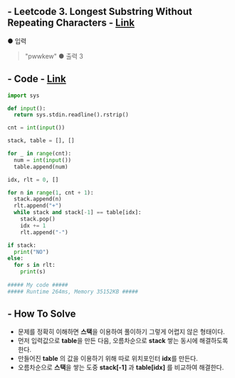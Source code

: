 ## - Leetcode 3. Longest Substring Without Repeating Characters - [Link](https://leetcode.com/problems/longest-substring-without-repeating-characters/)
● 입력  
> "pwwkew"
● 출력
> 3

## - Code - [Link](https://github.com/imtaesuu/AlgorithmPractice_with_Python/blob/main/Stack_and_Queue/Baekjoon_1874/Baekjoon_1874.py)

```python
import sys

def input():
  return sys.stdin.readline().rstrip()

cnt = int(input())

stack, table = [], []

for _ in range(cnt):
  num = int(input())
  table.append(num)

idx, rlt = 0, []

for n in range(1, cnt + 1):
  stack.append(n)
  rlt.append("+")
  while stack and stack[-1] == table[idx]:
    stack.pop()
    idx += 1
    rlt.append("-")

if stack:
  print("NO")
else:
  for s in rlt:
    print(s)
	
##### My code #####
##### Runtime 264ms, Memory 35152KB #####
```

## - **How To Solve**
- 문제를 정확히 이해하면 **스택**을 이용하여 풀이하기 그렇게 어렵지 않은 형태이다.
- 먼저 입력값으로 **table**을 만든 다음, 오름차순으로 **stack** 쌓는 동시에 해결하도록 한다.
- 만들어진 **table** 의 값을 이용하기 위해 따로 위치포인터 **idx**를 만든다.
- 오름차순으로 **스택**을 쌓는 도중 **stack[-1]** 과 **table[idx]** 를 비교하여 해결한다.
